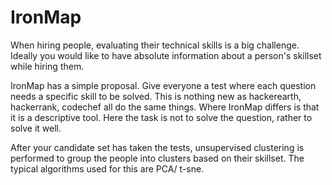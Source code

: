 IronMap
=======


When hiring people, evaluating their technical skills is a big challenge. Ideally you would like to have absolute information about a person's skillset while hiring them.

IronMap has a simple proposal. Give everyone a test where each question needs a specific skill to be solved. This is nothing new as hackerearth, hackerrank, codechef all do the same things. Where IronMap differs is that it is a descriptive tool. Here the task is not to solve the question, rather to solve it well.

After your candidate set has taken the tests, unsupervised clustering is performed to group the people into clusters based on their skillset. The typical algorithms used for this are PCA/ t-sne.
